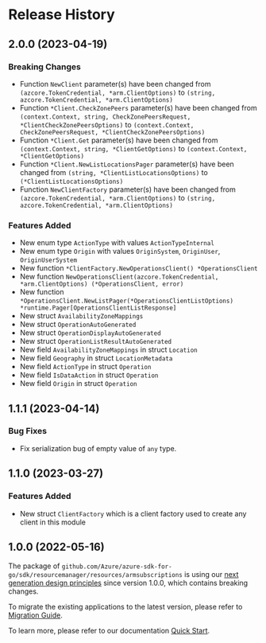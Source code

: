 # Release History

## 2.0.0 (2023-04-19)
### Breaking Changes

- Function `NewClient` parameter(s) have been changed from `(azcore.TokenCredential, *arm.ClientOptions)` to `(string, azcore.TokenCredential, *arm.ClientOptions)`
- Function `*Client.CheckZonePeers` parameter(s) have been changed from `(context.Context, string, CheckZonePeersRequest, *ClientCheckZonePeersOptions)` to `(context.Context, CheckZonePeersRequest, *ClientCheckZonePeersOptions)`
- Function `*Client.Get` parameter(s) have been changed from `(context.Context, string, *ClientGetOptions)` to `(context.Context, *ClientGetOptions)`
- Function `*Client.NewListLocationsPager` parameter(s) have been changed from `(string, *ClientListLocationsOptions)` to `(*ClientListLocationsOptions)`
- Function `NewClientFactory` parameter(s) have been changed from `(azcore.TokenCredential, *arm.ClientOptions)` to `(string, azcore.TokenCredential, *arm.ClientOptions)`

### Features Added

- New enum type `ActionType` with values `ActionTypeInternal`
- New enum type `Origin` with values `OriginSystem`, `OriginUser`, `OriginUserSystem`
- New function `*ClientFactory.NewOperationsClient() *OperationsClient`
- New function `NewOperationsClient(azcore.TokenCredential, *arm.ClientOptions) (*OperationsClient, error)`
- New function `*OperationsClient.NewListPager(*OperationsClientListOptions) *runtime.Pager[OperationsClientListResponse]`
- New struct `AvailabilityZoneMappings`
- New struct `OperationAutoGenerated`
- New struct `OperationDisplayAutoGenerated`
- New struct `OperationListResultAutoGenerated`
- New field `AvailabilityZoneMappings` in struct `Location`
- New field `Geography` in struct `LocationMetadata`
- New field `ActionType` in struct `Operation`
- New field `IsDataAction` in struct `Operation`
- New field `Origin` in struct `Operation`


## 1.1.1 (2023-04-14)
### Bug Fixes

- Fix serialization bug of empty value of `any` type.


## 1.1.0 (2023-03-27)
### Features Added

- New struct `ClientFactory` which is a client factory used to create any client in this module


## 1.0.0 (2022-05-16)

The package of `github.com/Azure/azure-sdk-for-go/sdk/resourcemanager/resources/armsubscriptions` is using our [next generation design principles](https://azure.github.io/azure-sdk/general_introduction.html) since version 1.0.0, which contains breaking changes.

To migrate the existing applications to the latest version, please refer to [Migration Guide](https://aka.ms/azsdk/go/mgmt/migration).

To learn more, please refer to our documentation [Quick Start](https://aka.ms/azsdk/go/mgmt).